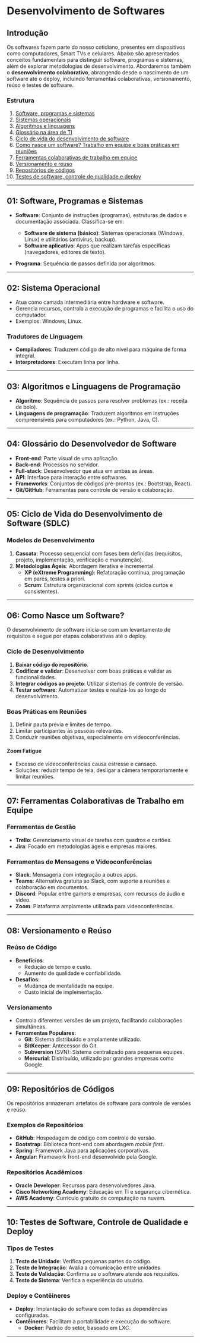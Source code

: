 # Desenvolvimento de Softwares

## Introdução
Os softwares fazem parte do nosso cotidiano, presentes em dispositivos como computadores, Smart TVs e celulares. Abaixo são apresentados conceitos fundamentais para distinguir software, programas e sistemas, além de explorar metodologias de desenvolvimento. Abordaremos também o **desenvolvimento colaborativo**, abrangendo desde o nascimento de um software até o deploy, incluindo ferramentas colaborativas, versionamento, reúso e testes de software.

### Estrutura
1. [Software, programas e sistemas](#01-software-programas-e-sistemas)
2. [Sistemas operacionais](#02-sistema-operacional)
3. [Algoritmos e linguagens](#03-algoritmos-e-linguagens-de-programação)
4. [Glossário na área de TI](#04-glossário-do-desenvolvedor-de-software)
5. [Ciclo de vida do desenvolvimento de software](#05-ciclo-de-vida-do-desenvolvimento-de-software-sdlc)
6. [Como nasce um software? Trabalho em equipe e boas práticas em reuniões](#06-como-nasce-um-software)
7. [Ferramentas colaborativas de trabalho em equipe](#07-ferramentas-colaborativas-de-trabalho-em-equipe)
8. [Versionamento e reúso](#08-versionamento-e-reúso)
9. [Repositórios de códigos](#09-repositórios-de-códigos)
10. [Testes de software, controle de qualidade e deploy](#10-testes-de-software-controle-de-qualidade-e-deploy)

---

## 01: Software, Programas e Sistemas
- **Software**: Conjunto de instruções (programas), estruturas de dados e documentação associada. Classifica-se em:
  - **Software de sistema (básico)**: Sistemas operacionais (Windows, Linux) e utilitários (antivírus, backup).
  - **Software aplicativo**: Apps que realizam tarefas específicas (navegadores, editores de texto).

- **Programa**: Sequência de passos definida por algoritmos.

---

## 02: Sistema Operacional
- Atua como camada intermediária entre hardware e software.
- Gerencia recursos, controla a execução de programas e facilita o uso do computador.
- Exemplos: Windows, Linux.

### Tradutores de Linguagem
- **Compiladores**: Traduzem código de alto nível para máquina de forma integral.
- **Interpretadores**: Executam linha por linha.

---

## 03: Algoritmos e Linguagens de Programação
- **Algoritmo**: Sequência de passos para resolver problemas (ex.: receita de bolo).
- **Linguagens de programação**: Traduzem algoritmos em instruções compreensíveis para computadores (ex.: Python, Java, C).

---

## 04: Glossário do Desenvolvedor de Software
- **Front-end**: Parte visual de uma aplicação.
- **Back-end**: Processos no servidor.
- **Full-stack**: Desenvolvedor que atua em ambas as áreas.
- **API**: Interface para interação entre softwares.
- **Frameworks**: Conjuntos de códigos pré-prontos (ex.: Bootstrap, React).
- **Git/GitHub**: Ferramentas para controle de versão e colaboração.

---

## 05: Ciclo de Vida do Desenvolvimento de Software (SDLC)
### Modelos de Desenvolvimento
1. **Cascata**: Processo sequencial com fases bem definidas (requisitos, projeto, implementação, verificação e manutenção).
2. **Metodologias Ágeis**: Abordagem iterativa e incremental.
   - **XP (eXtreme Programming)**: Refatoração contínua, programação em pares, testes a priori.
   - **Scrum**: Estrutura organizacional com sprints (ciclos curtos e consistentes).

---

## 06: Como Nasce um Software?
O desenvolvimento de software inicia-se com um levantamento de requisitos e segue por etapas colaborativas até o deploy.

### Ciclo de Desenvolvimento
1. **Baixar código do repositório**.
2. **Codificar e validar**: Desenvolver com boas práticas e validar as funcionalidades.
3. **Integrar códigos ao projeto**: Utilizar sistemas de controle de versão.
4. **Testar software**: Automatizar testes e realizá-los ao longo do desenvolvimento.

### Boas Práticas em Reuniões
1. Definir pauta prévia e limites de tempo.
2. Limitar participantes às pessoas relevantes.
3. Conduzir reuniões objetivas, especialmente em videoconferências.

#### Zoom Fatigue
- Excesso de videoconferências causa estresse e cansaço.
- Soluções: reduzir tempo de tela, desligar a câmera temporariamente e limitar reuniões.

---

## 07: Ferramentas Colaborativas de Trabalho em Equipe

### Ferramentas de Gestão
- **Trello**: Gerenciamento visual de tarefas com quadros e cartões.
- **Jira**: Focado em metodologias ágeis e empresas maiores.

### Ferramentas de Mensagens e Videoconferências
- **Slack**: Mensageria com integração a outros apps.
- **Teams**: Alternativa gratuita ao Slack, com suporte a reuniões e colaboração em documentos.
- **Discord**: Popular entre gamers e empresas, com recursos de áudio e vídeo.
- **Zoom**: Plataforma amplamente utilizada para videoconferências.

---

## 08: Versionamento e Reúso

### Reúso de Código
- **Benefícios**:
  - Redução de tempo e custo.
  - Aumento de qualidade e confiabilidade.
- **Desafios**:
  - Mudança de mentalidade na equipe.
  - Custo inicial de implementação.

### Versionamento
- Controla diferentes versões de um projeto, facilitando colaborações simultâneas.
- **Ferramentas Populares**:
  - **Git**: Sistema distribuído e amplamente utilizado.
  - **BitKeeper**: Antecessor do Git.
  - **Subversion** (SVN): Sistema centralizado para pequenas equipes.
  - **Mercurial**: Distribuído, utilizado por grandes empresas como Google.

---

## 09: Repositórios de Códigos
Os repositórios armazenam artefatos de software para controle de versões e reúso.

### Exemplos de Repositórios
- **GitHub**: Hospedagem de código com controle de versão.
- **Bootstrap**: Biblioteca front-end com abordagem *mobile first*.
- **Spring**: Framework Java para aplicações corporativas.
- **Angular**: Framework front-end desenvolvido pela Google.

### Repositórios Acadêmicos
- **Oracle Developer**: Recursos para desenvolvedores Java.
- **Cisco Networking Academy**: Educação em TI e segurança cibernética.
- **AWS Academy**: Currículo gratuito de computação na nuvem.

---

## 10: Testes de Software, Controle de Qualidade e Deploy

### Tipos de Testes
1. **Teste de Unidade**: Verifica pequenas partes do código.
2. **Teste de Integração**: Avalia a comunicação entre unidades.
3. **Teste de Validação**: Confirma se o software atende aos requisitos.
4. **Teste de Sistema**: Verifica a experiência do usuário.

### Deploy e Contêineres
- **Deploy**: Implantação do software com todas as dependências configuradas.
- **Contêineres**: Facilitam a portabilidade e execução do software.
  - **Docker**: Padrão do setor, baseado em LXC.

---



